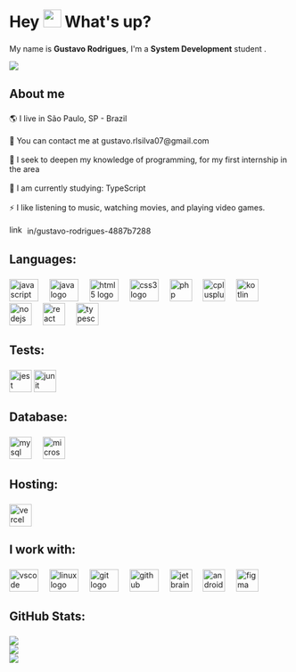 <h1 align="left">Hey <img src="https://em-content.zobj.net/source/noto-emoji-animations/344/waving-hand_light-skin-tone_1f44b-1f3fb_1f3fb.gif" height="32" width="32"> What's up? </h1>

###

<p align="left">My name is <b>Gustavo Rodrigues</b>, I'm a <b>System Development</b> student .</p>

[![](https://visitcount.itsvg.in/api?id=gustavorods&label=Profile%20Views&color=12&icon=7&pretty=true)](https://visitcount.itsvg.in)

###

<h2 align="left">About me </h2>

###

<p align="left">🌎 I live in São Paulo, SP - Brazil<br><br>📩 You can contact me at gustavo.rlsilva07@gmail.com<br><br>🔭 I seek to deepen my knowledge of programming, for my first internship in the area<br><br>🌱 I am currently studying: TypeScript <br><br>⚡ I like listening to music, watching movies, and playing video games. <br><br><img src="https://raw.githubusercontent.com/maurodesouza/profile-readme-generator/master/src/assets/icons/social/linkedin/default.svg" width="28" height="16" alt="linkedin logo"/> in/gustavo-rodrigues-4887b7288
</p>

###

<h2 align="left">Languages: </h2>

###

<div align="left">
  <img src="https://cdn.jsdelivr.net/gh/devicons/devicon/icons/javascript/javascript-original.svg" height="40" width="52" alt="javascript logo"  />
  <img width="12" />
  <img src="https://cdn.jsdelivr.net/gh/devicons/devicon/icons/java/java-original.svg" height="40" width="52" alt="java logo"  />
  <img width="12" />
  <img src="https://cdn.jsdelivr.net/gh/devicons/devicon/icons/html5/html5-original.svg" height="40" width="52" alt="html5 logo"  />
  <img width="12" />
  <img src="https://cdn.jsdelivr.net/gh/devicons/devicon/icons/css3/css3-original.svg" height="40" width="52" alt="css3 logo"  />
  <img width="12" />
  <img src="https://cdn.jsdelivr.net/gh/devicons/devicon/icons/php/php-original.svg" height="40" alt="php logo"  />
  <img width="12" />
  <img src="https://cdn.jsdelivr.net/gh/devicons/devicon/icons/cplusplus/cplusplus-original.svg" height="40" alt="cplusplus logo"  />
  <img width="12" />
  <img src="https://cdn.jsdelivr.net/gh/devicons/devicon/icons/kotlin/kotlin-original.svg" height="40" alt="kotlin logo"  />
  <img width="12" />
  <img src="https://cdn.jsdelivr.net/gh/devicons/devicon/icons/nodejs/nodejs-original.svg" height="40" alt="nodejs logo"  />
  <img width="12" />
  <img src="https://cdn.jsdelivr.net/gh/devicons/devicon/icons/react/react-original.svg" height="40" alt="react logo"  />
  <img width="12" />
  <img src="https://cdn.jsdelivr.net/gh/devicons/devicon/icons/typescript/typescript-original.svg" height="40" alt="typescript logo"  />
</div>

###

<h2 align="left">Tests:</h2>

###

<div align="left">
  <img src="https://cdn.jsdelivr.net/gh/devicons/devicon/icons/jest/jest-plain.svg" height="40" alt="jest logo"  />
  <img src="https://junit.org/assets/img/junit5-logo.png" height="40" alt="junit logo"  />
</div>

###

<h2 align="left">Database: </h2>

###

<div align="left">
  <img src="https://cdn.jsdelivr.net/gh/devicons/devicon/icons/mysql/mysql-original.svg" height="40" alt="mysql logo"  />
  <img width="12" />
  <img src="https://cdn.jsdelivr.net/gh/devicons/devicon/icons/microsoftsqlserver/microsoftsqlserver-plain.svg" height="40" alt="microsoftsqlserver logo"  />
</div>

###

<h2 align="left">Hosting:</h2>

###

<div align="left">
  <img src="https://www.svgrepo.com/show/354513/vercel-icon.svg" height="40" alt="vercel logo"  />
</div>

###

<h2 align="left">I work with:</h2>

###

<div align="left">
  <img src="https://cdn.jsdelivr.net/gh/devicons/devicon/icons/vscode/vscode-original.svg" height="40" width="52" alt="vscode logo"  />
  <img width="12" />
  <img src="https://cdn.jsdelivr.net/gh/devicons/devicon/icons/linux/linux-original.svg" height="40" width="52" alt="linux logo"  />
  <img width="12" />
  <img src="https://cdn.jsdelivr.net/gh/devicons/devicon/icons/git/git-original.svg" height="40" width="52" alt="git logo"  />
  <img width="12" />
  <img src="https://cdn.jsdelivr.net/gh/devicons/devicon/icons/github/github-original.svg" height="40" width="52" alt="github logo"  />
  <img width="12" />
  <img src="https://cdn.jsdelivr.net/gh/devicons/devicon/icons/jetbrains/jetbrains-original.svg" height="40" alt="jetbrains logo"  />
  <img width="12" />
  <img src="https://cdn.jsdelivr.net/gh/devicons/devicon/icons/androidstudio/androidstudio-original.svg" height="40" alt="androidstudio logo"  />
  <img width="12" />
  <img src="https://cdn.jsdelivr.net/gh/devicons/devicon/icons/figma/figma-original.svg" height="40" alt="figma logo"  />
</div>

###

<h2 align="left">GitHub Stats:</h2>

###

![](https://github-readme-stats.vercel.app/api?username=gustavorods&theme=dark&hide_border=true&include_all_commits=false&count_private=false)<br/>
![](https://github-readme-streak-stats.herokuapp.com/?user=gustavorods&theme=dark&hide_border=true)<br/>
![](https://github-readme-stats.vercel.app/api/top-langs/?username=gustavorods&theme=dark&hide_border=true&include_all_commits=false&count_private=false&layout=compact)

###

<!-- Proudly created with GPRM ( https://gprm.itsvg.in ) -->
